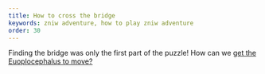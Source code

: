 ```yaml
---
title: How to cross the bridge
keywords: zniw adventure, how to play zniw adventure
order: 30
---
```


Finding the bridge was only the first part of the puzzle! How can we [get the Euoplocephalus to move?](bridgecrossing.md)